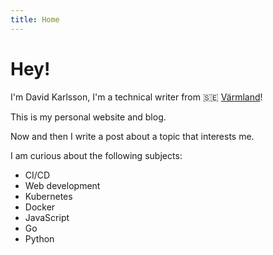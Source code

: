 ```yaml
---
title: Home
---
```


# Hey!

I'm David Karlsson, I'm a technical writer from
🇸🇪 [Värmland](https://en.wikipedia.org/wiki/V%C3%A4rmland)!

This is my personal website and blog.

Now and then I write a post about a topic that interests me.

I am curious about the following subjects:

- CI/CD
- Web development
- Kubernetes
- Docker
- JavaScript
- Go
- Python
